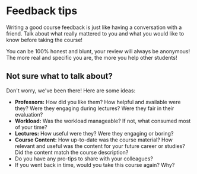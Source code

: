 # Feedback tips

Writing a good course feedback is just like having a conversation with a friend.
Talk about what really mattered to you and what you would like to know before taking the course!

You can be 100% honest and blunt, your review will always be anonymous!
The more real and specific you are, the more you help other students!

## Not sure what to talk about?

Don't worry, we've been there! Here are some ideas:

- **Professors:** How did you like them? How helpful and available were they? Were they engaging during lectures? Were they fair in their evaluation?
- **Workload:** Was the workload manageable? If not, what consumed most of your time?
- **Lectures:** How useful were they? Were they engaging or boring?
- **Course Content:** How up-to-date was the course material? How relevant and useful was the content for your future career or studies? Did the content match the course description?
- Do you have any pro-tips to share with your colleagues?
- If you went back in time, would you take this course again? Why?
